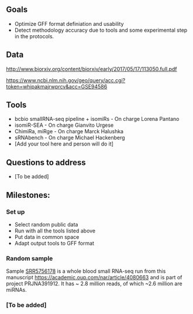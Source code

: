 ## Goals

* Optimize GFF format definiation and usability
* Detect methodology accuracy due to tools and some experimental step in the protocols.

## Data

http://www.biorxiv.org/content/biorxiv/early/2017/05/17/113050.full.pdf

https://www.ncbi.nlm.nih.gov/geo/query/acc.cgi?token=whipakmajrwprcv&acc=GSE94586

## Tools

* bcbio smallRNA-seq pipeline + isomiRs - On charge Lorena Pantano
* isomiR-SEA - On charge Gianvito Urgese
* ChimiRa, miRge - On charge Marck Halushka
* sRNAbench - On charge Michael Hackenberg
* [Add your tool here and person will do it]

## Questions to address

* [To be added]

## Milestones:

### Set up

* Select random public data
* Run with all the tools listed above
* Put data in common space
* Adapt output tools to GFF format

### Random sample

Sample [SRR5756178](https://www.ncbi.nlm.nih.gov/sra/?term=SRR5756178) is a whole blood small RNA-seq run from this manuscript https://academic.oup.com/nar/article/4080663 and is part of project PRJNA391912.  It has ~ 2.8 million reads, of which ~2.6 million are miRNAs.

### [To be added]
